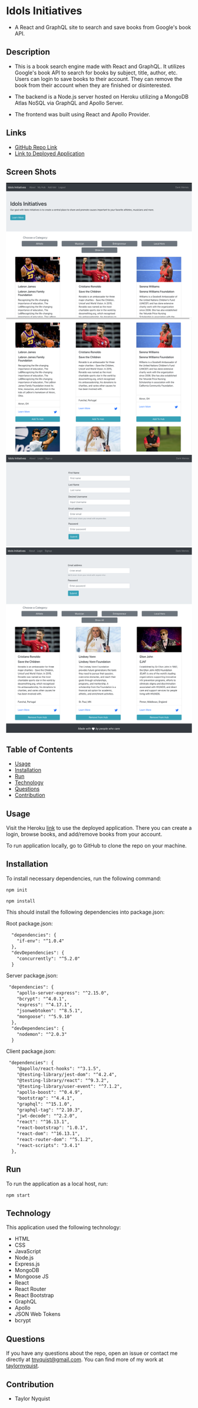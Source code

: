 # Idols Initiatives
* A React and GraphQL site to search and save books from Google's book API.

## Description
* This is a book search engine made with React and GraphQL.  It utilizes Google's book API to search for books by subject, title, author, etc.  Users can login to save books to their account.  They can remove the book from their account when they are finished or disinterested.

* The backend is a Node.js server hosted on Heroku utilizing a MongoDB Atlas NoSQL via GraphQL and Apollo Server.

* The frontend was built using React and Apollo Provider.

## Links
* [GitHub Repo Link](https://github.com/taylornyquist/book-search-engine)
* [Link to Deployed Application](https://gentle-plains-60443.herokuapp.com/)

## Screen Shots

<img src="./client/public/screen-shots/screen-shot1.png" alt="" />
<img src="./client/public/screen-shots/screen-shot2.png" alt="" />
<img src="./client/public/screen-shots/screen-shot3.png" alt="" />
<img src="./client/public/screen-shots/screen-shot4.png" alt="" />
<img src="./client/public/screen-shots/screen-shot5.png" alt="" />

## Table of Contents

* [Usage](#usage)
* [Installation](#installation)
* [Run](#run)
* [Technology](#technology)
* [Questions](#questions)
* [Contribution](#contribution)

## Usage
Visit the Heroku [link](https://gentle-plains-60443.herokuapp.com/) to use the deployed application.  There you can create a login, browse books, and add/remove books from your account.

To run application locally, go to GitHub to clone the repo on your machine.

## Installation
To install necessary dependencies, run the following command:
```
npm init
```
```
npm install
```
This should install the following dependencies into package.json:

Root package.json:
```
  "dependencies": {
    "if-env": "^1.0.4"
  },
  "devDependencies": {
    "concurrently": "^5.2.0"
  }
```

Server package.json:
```
 "dependencies": {
    "apollo-server-express": "^2.15.0",
    "bcrypt": "^4.0.1",
    "express": "^4.17.1",
    "jsonwebtoken": "^8.5.1",
    "mongoose": "^5.9.10"
  },
  "devDependencies": {
    "nodemon": "^2.0.3"
  }
```

Client package.json:
```
 "dependencies": {
    "@apollo/react-hooks": "^3.1.5",
    "@testing-library/jest-dom": "^4.2.4",
    "@testing-library/react": "^9.3.2",
    "@testing-library/user-event": "^7.1.2",
    "apollo-boost": "^0.4.9",
    "bootstrap": "^4.4.1",
    "graphql": "^15.1.0",
    "graphql-tag": "^2.10.3",
    "jwt-decode": "^2.2.0",
    "react": "^16.13.1",
    "react-bootstrap": "1.0.1",
    "react-dom": "^16.13.1",
    "react-router-dom": "^5.1.2",
    "react-scripts": "3.4.1"
  },
```

## Run
To run the application as a local host, run:

```
npm start
```

## Technology
This application used the following technology:

* HTML
* CSS
* JavaScript
* Node.js
* Express.js
* MongoDB
* Mongoose JS
* React
* React Router
* React Bootstrap
* GraphQL
* Apollo
* JSON Web Tokens
* bcrypt

## Questions
If you have any questions about the repo, open an issue or contact me directly at tnyquist@gmail.com.  You can find more of my work at [taylornyquist](https://github.com/taylornyquist).


## Contribution
* Taylor Nyquist
